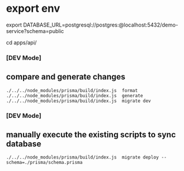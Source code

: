 
# export env
export DATABASE_URL=postgresql://postgres:<password>@localhost:5432/demo-service?schema=public
 
cd apps/api/


### [DEV Mode]
## compare and generate changes
```
./../../node_modules/prisma/build/index.js  format
./../../node_modules/prisma/build/index.js  generate
./../../node_modules/prisma/build/index.js  migrate dev
```


### [DEV Mode]
## manually execute the existing scripts to sync database
```
./../../node_modules/prisma/build/index.js  migrate deploy --schema=./prisma/schema.prisma
```
 